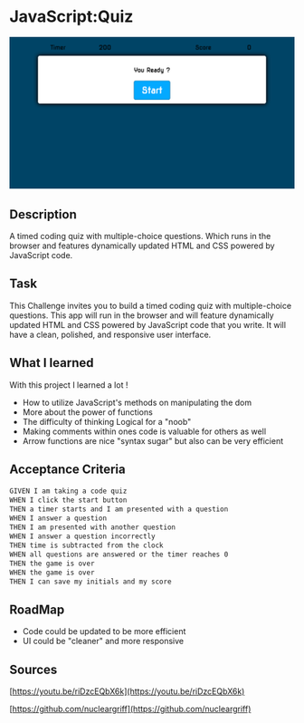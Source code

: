 # JavaScript:Quiz

![The Quiz-App.](./Assets/Quiz-04.png)

## Description

 A timed coding quiz with multiple-choice questions. Which runs in the browser and features dynamically updated HTML and CSS powered by JavaScript code. 

## Task

This Challenge invites you to build a timed coding quiz with multiple-choice questions. This app will run in the browser and will feature dynamically updated HTML and CSS powered by JavaScript code that you write. It will have a clean, polished, and responsive user interface.

## What I learned

With this project I learned a lot !
- How to utilize JavaScript's methods on manipulating the dom
- More about the power of functions
- The difficulty of thinking Logical for a "noob"
- Making comments within ones code is valuable for others as well
- Arrow functions are nice "syntax sugar" but also can be very efficient



## Acceptance Criteria

```
GIVEN I am taking a code quiz
WHEN I click the start button
THEN a timer starts and I am presented with a question
WHEN I answer a question
THEN I am presented with another question
WHEN I answer a question incorrectly
THEN time is subtracted from the clock
WHEN all questions are answered or the timer reaches 0
THEN the game is over
WHEN the game is over
THEN I can save my initials and my score
```

## RoadMap
- Code could be updated to be more efficient 
- UI could be "cleaner" and more responsive

## Sources

[https://youtu.be/riDzcEQbX6k](https://youtu.be/riDzcEQbX6k)

[https://github.com/nucleargriff](https://github.com/nucleargriff)


